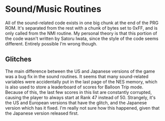 # Sound/Music Routines

All of the sound-related code exists in one big chunk at the end of the PRG ROM. It's separated from the rest with a chunk of bytes set to 0xFF, and is only called from the NMI routine. My personal theory is that this portion of the code wasn't written by Satoru Iwata, since the style of the code seems different. Entirely possible I'm wrong though.

## Glitches

The main difference between the US and Japanese versions of the game was a bug fix in the sound routines. It seems that many sound-related variables were accidentally put in the last page of the NES memory, which is also used to store a leaderboard of scores for Balloon Trip mode. Because of this, the last few scores in this list are constantly corrupted, causing the player to always start at Rank 47 instead of 50. Strangely, it's the US and European versions that have the glitch, and the Japanese version which has it fixed. I'm really not sure how this happened, given that the Japanese version released first.